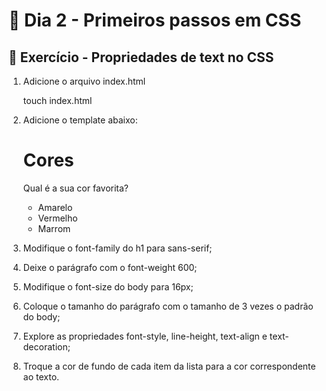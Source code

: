 # :dart: Dia 2 - Primeiros passos em CSS

## :rocket: Exercício - Propriedades de text no CSS

1. Adicione o arquivo index.html

    touch index.html

2. Adicione o template abaixo: 

    <!DOCTYPE html>
    <html lang="pt-br">
    <head>
        <meta charset="UTF-8">
        <title>HTML</title>
        <style></style>
    </head>
    <body>
        <h1>Cores</h1>
        <p>Qual é a sua cor favorita?</p>
        <ul>
        <li>Amarelo</li>
        <li>Vermelho</li>
        <li>Marrom</li>
        </ul>
    </body>
    </html>

3. Modifique o font-family do h1 para sans-serif;

4. Deixe o parágrafo com o font-weight 600;

5. Modifique o font-size do body para 16px;

6. Coloque o tamanho do parágrafo com o tamanho de 3 vezes o padrão do body;

7. Explore as propriedades font-style, line-height, text-align e text-decoration;

8. Troque a cor de fundo de cada item da lista para a cor correspondente ao texto.
